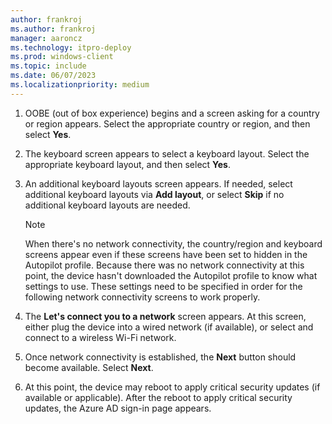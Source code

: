 ```yaml
---
author: frankroj
ms.author: frankroj
manager: aaroncz
ms.technology: itpro-deploy
ms.prod: windows-client
ms.topic: include
ms.date: 06/07/2023
ms.localizationpriority: medium
---
```

<!---
     1. OOBE (out of box experience) begins and a screen asking for a country or region appears. Select the appropriate country or region, and then select **Yes**.

     1. The keyboard screen appears to select a keyboard layout. Select the appropriate keyboard layout, and then select **Yes**.

     1. An additional keyboard layouts screen appears. If needed, select additional keyboard layouts via **Add layout**, or select **Skip** if no additional keyboard layouts are needed.

         > [!NOTE]
         >
         > When there's no network connectivity, the country/region and keyboard screens appear even if these screens have been set to hidden in the Autopilot profile. Because there was no network connectivity at this point, the device hasn't downloaded the Autopilot profile to know what settings to use. These settings need to be specified in order for the following network connectivity screens to work properly.

     1. The **Let's connect you to a network** screen appears. At this screen, either plug the device into a wired network (if available), or select and connect to a wireless Wi-Fi network.

     1. Once network connectivity is established, the **Next** button should become available. Select **Next**.

     1. At this point, the device may reboot to apply critical security updates (if available or applicable). After the reboot to apply critical security updates, the Azure AD sign-in page appears.
--->

1. OOBE (out of box experience) begins and a screen asking for a country or region appears. Select the appropriate country or region, and then select **Yes**.

1. The keyboard screen appears to select a keyboard layout. Select the appropriate keyboard layout, and then select **Yes**.

1. An additional keyboard layouts screen appears. If needed, select additional keyboard layouts via **Add layout**, or select **Skip** if no additional keyboard layouts are needed.

    > [!NOTE]
    >
    > When there's no network connectivity, the country/region and keyboard screens appear even if these screens have been set to hidden in the Autopilot profile. Because there was no network connectivity at this point, the device hasn't downloaded the Autopilot profile to know what settings to use. These settings need to be specified in order for the following network connectivity screens to work properly.

1. The **Let's connect you to a network** screen appears. At this screen, either plug the device into a wired network (if available), or select and connect to a wireless Wi-Fi network.

1. Once network connectivity is established, the **Next** button should become available. Select **Next**.

1. At this point, the device may reboot to apply critical security updates (if available or applicable). After the reboot to apply critical security updates, the Azure AD sign-in page appears.
